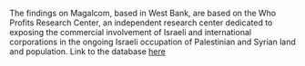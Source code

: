 The findings on Magalcom, based in West Bank, are based on the Who Profits Research Center, an independent research center dedicated to exposing the commercial involvement of Israeli and international corporations in the ongoing Israeli occupation of Palestinian and Syrian land and population. Link to the database [here](https://www.whoprofits.org/companies)